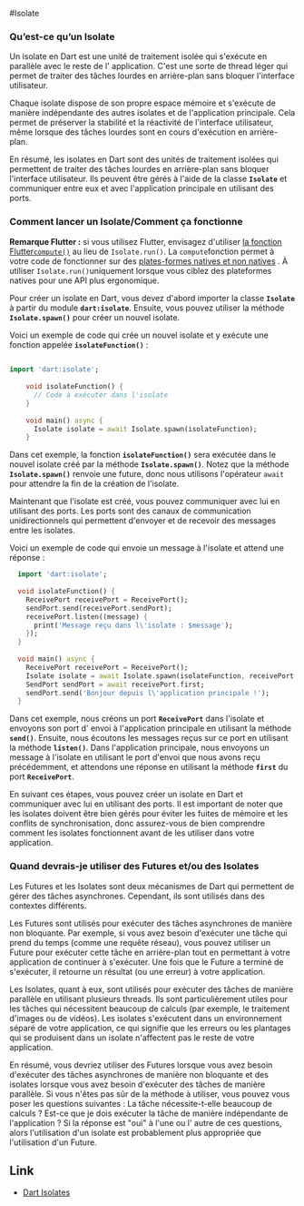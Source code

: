 #Isolate
### Qu’est-ce qu’un Isolate

Un isolate en Dart est une unité de traitement isolée qui s'exécute en parallèle avec le reste de l'
application. C'est une sorte de thread léger qui permet de traiter des tâches lourdes en
arrière-plan sans bloquer l'interface utilisateur.

Chaque isolate dispose de son propre espace mémoire et s'exécute de manière indépendante des autres
isolates et de l'application principale. Cela permet de préserver la stabilité et la réactivité de
l'interface utilisateur, même lorsque des tâches lourdes sont en cours d'exécution en arrière-plan.

En résumé, les isolates en Dart sont des unités de traitement isolées qui permettent de traiter des
tâches lourdes en arrière-plan sans bloquer l'interface utilisateur. Ils peuvent être gérés à l'aide
de la classe **`Isolate`**
et communiquer entre eux et avec l'application principale en utilisant des ports.

### Comment lancer un Isolate/Comment ça fonctionne

  **Remarque Flutter :** si vous utilisez Flutter, envisagez
  d'utiliser [la fonction Flutter`compute()`](https://api.flutter.dev/flutter/foundation/compute-constant.html)
  au lieu de `Isolate.run()`. La `compute`fonction permet à votre code de fonctionner sur
  des [plates-formes natives et non natives](https://dart.dev/overview#platform) . À
  utiliser `Isolate.run()`uniquement lorsque vous ciblez des plateformes natives pour une API plus
  ergonomique.

  Pour créer un isolate en Dart, vous devez d'abord importer la classe **`Isolate`** à partir du
  module **`dart:isolate`**. Ensuite, vous pouvez utiliser la méthode **`Isolate.spawn()`** pour
  créer un nouvel isolate.

  Voici un exemple de code qui crée un nouvel isolate et y exécute une fonction
  appelée **`isolateFunction()`** :

```dart
    
import 'dart:isolate';
    
    void isolateFunction() {
      // Code à exécuter dans l'isolate
    }
    
    void main() async {
      Isolate isolate = await Isolate.spawn(isolateFunction);
    }
```
  

  Dans cet exemple, la fonction **`isolateFunction()`** sera exécutée dans le nouvel isolate créé
  par la méthode **`Isolate.spawn()`**. Notez que la méthode **`Isolate.spawn()`** renvoie une
  future, donc nous utilisons l'opérateur `await` pour attendre la fin de la création de
  l'isolate.

  Maintenant que l'isolate est créé, vous pouvez communiquer avec lui en utilisant des ports. Les
  ports sont des canaux de communication unidirectionnels qui permettent d'envoyer et de recevoir
  des messages entre les isolates.

  Voici un exemple de code qui envoie un message à l'isolate et attend une réponse :

```dart
  import 'dart:isolate';
  
  void isolateFunction() {
    ReceivePort receivePort = ReceivePort();
    sendPort.send(receivePort.sendPort);
    receivePort.listen((message) {
      print('Message reçu dans l\'isolate : $message');
    });
  }
  
  void main() async {
    ReceivePort receivePort = ReceivePort();
    Isolate isolate = await Isolate.spawn(isolateFunction, receivePort.sendPort);
    SendPort sendPort = await receivePort.first;
    sendPort.send('Bonjour depuis l\'application principale !');
  }
```

  Dans cet exemple, nous créons un port **`ReceivePort`** dans l'isolate et envoyons son port d'
  envoi à l'application principale en utilisant la méthode **`send()`**. Ensuite, nous écoutons les
  messages reçus sur ce port en utilisant la méthode **`listen()`**. Dans l'application principale,
  nous envoyons un message à l'isolate en utilisant le port d'envoi que nous avons reçu
  précédemment, et attendons une réponse en utilisant la méthode **`first`** du
  port **`ReceivePort`**.

  En suivant ces étapes, vous pouvez créer un isolate en Dart et communiquer avec lui en utilisant
  des ports. Il est important de noter que les isolates doivent être bien gérés pour éviter les
  fuites de mémoire et les conflits de synchronisation, donc assurez-vous de bien comprendre comment
  les isolates fonctionnent avant de les utiliser dans votre application.

### Quand devrais-je utiliser des Futures et/ou des Isolates

  Les Futures et les Isolates sont deux mécanismes de Dart qui permettent de gérer des tâches
  asynchrones. Cependant, ils sont utilisés dans des contextes différents.

  Les Futures sont utilisés pour exécuter des tâches asynchrones de manière non bloquante. Par
  exemple, si vous avez besoin d'exécuter une tâche qui prend du temps (comme une requête réseau),
  vous pouvez utiliser un Future pour exécuter cette tâche en arrière-plan tout en permettant à
  votre application de continuer à s'exécuter. Une fois que le Future a terminé de s'exécuter, il
  retourne un résultat (ou une erreur) à votre application.

  Les Isolates, quant à eux, sont utilisés pour exécuter des tâches de manière parallèle en
  utilisant plusieurs threads. Ils sont particulièrement utiles pour les tâches qui nécessitent
  beaucoup de calculs (par exemple, le traitement d'images ou de vidéos). Les isolates s'exécutent
  dans un environnement séparé de votre application, ce qui signifie que les erreurs ou les
  plantages qui se produisent dans un isolate n'affectent pas le reste de votre application.

  En résumé, vous devriez utiliser des Futures lorsque vous avez besoin d'exécuter des tâches
  asynchrones de manière non bloquante et des isolates lorsque vous avez besoin d'exécuter des
  tâches de manière parallèle. Si vous n'êtes pas sûr de la méthode à utiliser, vous pouvez vous
  poser les questions suivantes : La tâche nécessite-t-elle beaucoup de calculs ? Est-ce que je dois
  exécuter la tâche de manière indépendante de l'application ? Si la réponse est "oui" à l'une ou l'
  autre de ces questions, alors l'utilisation d'un isolate est probablement plus appropriée que
  l'utilisation d'un Future.
  
## Link

- [Dart Isolates](https://dart.dev/language/concurrency)